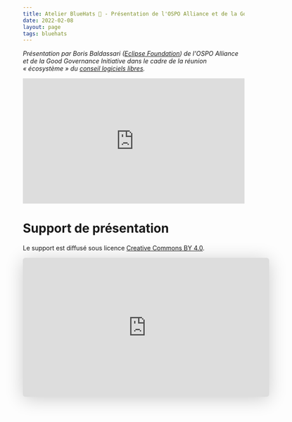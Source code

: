 ```yaml
---
title: Atelier BlueHats 🧢 - Présentation de l'OSPO Alliance et de la Good Governance Initiative
date: 2022-02-08
layout: page
tags: bluehats
---
```


*Présentation par Boris Baldassari ([Eclipse Foundation](https://www.eclipse.org/org/foundation/)) de l'OSPO Alliance et de la Good Governance Initiative dans le cadre de la réunion « écosystème » du [conseil logiciels libres](https://man.sr.ht/~etalab/logiciels-libres/conseil-logiciels-libres.md).*

<div style="position:relative;padding-bottom:56.25%;height:0;overflow:hidden;"> <iframe style="width:100%;height:100%;position:absolute;left:0px;top:0px;overflow:hidden" frameborder="0" type="text/html" src="https://www.dailymotion.com/embed/video/x89vgea" width="100%" height="100%" allowfullscreen > </iframe> </div>

# Support de présentation

Le support est diffusé sous licence [Creative Commons BY 4.0](https://creativecommons.org/licenses/by/4.0/).

<iframe class="speakerdeck-iframe" style="border: 0px none; background: rgba(0, 0, 0, 0.1) none repeat scroll 0% 0% padding-box; margin: 0px; padding: 0px; border-radius: 6px; box-shadow: rgba(0, 0, 0, 0.2) 0px 5px 40px; width: 560px; height: 315px;" src="https://speakerdeck.com/player/21c4dc45be8a43b187dd44bcd7aa1481" title="OSPO Alliance - The Good Governance Initiative" allowfullscreen="true" mozallowfullscreen="true" webkitallowfullscreen="true" data-ratio="1.7777777777777777" frameborder="0"></iframe>

